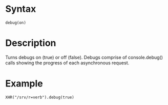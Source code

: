 # Syntax #
```
debug(on)
```

# Description #

Turns debugs on (true) or off (false).  Debugs comprise of console.debug() calls showing the progress of each asynchronous request.

# Example #

```
XHR("/srv/r=verb").debug(true)
```